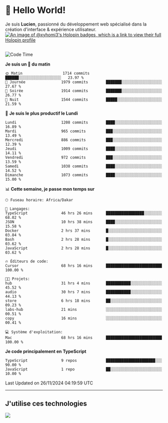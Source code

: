 # 👋 Hello World!

Je suis **Lucien**, passionné du développement web spécialisé dans la création d'interface & expérience utilisateur.
[![An image of @xyhomi3's Holopin badges, which is a link to view their full Holopin profile](https://holopin.me/xyhomi3)](https://holopin.io/@xyhomi3)

##

<!--START_SECTION:waka-->
![Code Time](http://img.shields.io/badge/Code%20Time-2%2C622%20hrs%202%20mins-blue)

**Je suis un 🐤 du matin** 

```text
🌞 Matin                  1714 commits        ██████░░░░░░░░░░░░░░░░░░░   23.97 % 
🌆 Journée                1979 commits        ███████░░░░░░░░░░░░░░░░░░   27.67 % 
🌃 Soirée                 1914 commits        ███████░░░░░░░░░░░░░░░░░░   26.77 % 
🌙 Nuit                   1544 commits        █████░░░░░░░░░░░░░░░░░░░░   21.59 % 
```
📅 **Je suis le plus productif le Lundi** 

```text
Lundi                    1208 commits        ████░░░░░░░░░░░░░░░░░░░░░   16.89 % 
Mardi                    965 commits         ███░░░░░░░░░░░░░░░░░░░░░░   13.49 % 
Mercredi                 886 commits         ███░░░░░░░░░░░░░░░░░░░░░░   12.39 % 
Jeudi                    1009 commits        ████░░░░░░░░░░░░░░░░░░░░░   14.11 % 
Vendredi                 972 commits         ███░░░░░░░░░░░░░░░░░░░░░░   13.59 % 
Samedi                   1038 commits        ████░░░░░░░░░░░░░░░░░░░░░   14.52 % 
Dimanche                 1073 commits        ████░░░░░░░░░░░░░░░░░░░░░   15.00 % 
```


📊 **Cette semaine, je passe mon temps sur** 

```text
🕑︎ Fuseau horaire: Africa/Dakar

💬 Langages: 
TypeScript               46 hrs 26 mins      █████████████████░░░░░░░░   68.02 % 
JSON                     10 hrs 38 mins      ████░░░░░░░░░░░░░░░░░░░░░   15.58 % 
Docker                   2 hrs 37 mins       █░░░░░░░░░░░░░░░░░░░░░░░░   03.84 % 
Bash                     2 hrs 28 mins       █░░░░░░░░░░░░░░░░░░░░░░░░   03.62 % 
JavaScript               2 hrs 28 mins       █░░░░░░░░░░░░░░░░░░░░░░░░   03.62 % 

🔥 Éditeurs de code: 
Cursor                   68 hrs 16 mins      █████████████████████████   100.00 % 

🐱‍💻 Projets: 
hub                      31 hrs 4 mins       ███████████░░░░░░░░░░░░░░   45.52 % 
audio                    30 hrs 7 mins       ███████████░░░░░░░░░░░░░░   44.13 % 
store                    6 hrs 18 mins       ██░░░░░░░░░░░░░░░░░░░░░░░   09.23 % 
labs-hub                 21 mins             ░░░░░░░░░░░░░░░░░░░░░░░░░   00.51 % 
copy                     16 mins             ░░░░░░░░░░░░░░░░░░░░░░░░░   00.41 % 

💻 Système d'exploitation: 
Mac                      68 hrs 16 mins      █████████████████████████   100.00 % 
```

**Je code principalement en TypeScript** 

```text
TypeScript               9 repos             ██████████████████████░░░   90.00 % 
JavaScript               1 repo              ██░░░░░░░░░░░░░░░░░░░░░░░   10.00 % 
```




 Last Updated on 26/11/2024 04:19:59 UTC
<!--END_SECTION:waka-->
---

## J'utilise ces technologies

<p align="left">
  <a href="https://skillicons.dev">
    <img src="https://skillicons.dev/icons?i=ts,js,md,scss,tailwind,react,docker,express,astro,vite,nextjs,vercel,figma,ableton" />
  </a>
</p>


